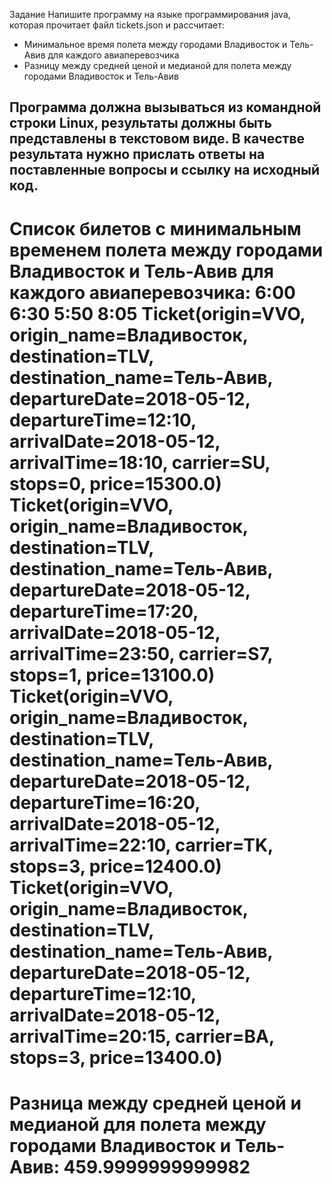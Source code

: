 Задание
Напишите программу на языке программирования java, которая прочитает файл tickets.json и рассчитает:
- Минимальное время полета между городами Владивосток и Тель-Авив для каждого авиаперевозчика
- Разницу между средней ценой  и медианой для полета между городами  Владивосток и Тель-Авив

Программа должна вызываться из командной строки Linux, результаты должны быть представлены в текстовом виде.
В качестве результата нужно прислать ответы на поставленные вопросы и ссылку на исходный код.
------------------------
Список билетов с минимальным временем полета между городами Владивосток и Тель-Авив для каждого авиаперевозчика:
6:00
6:30
5:50
8:05
Ticket(origin=VVO, origin_name=Владивосток, destination=TLV, destination_name=Тель-Авив, departureDate=2018-05-12, departureTime=12:10, arrivalDate=2018-05-12, arrivalTime=18:10, carrier=SU, stops=0, price=15300.0)
Ticket(origin=VVO, origin_name=Владивосток, destination=TLV, destination_name=Тель-Авив, departureDate=2018-05-12, departureTime=17:20, arrivalDate=2018-05-12, arrivalTime=23:50, carrier=S7, stops=1, price=13100.0)
Ticket(origin=VVO, origin_name=Владивосток, destination=TLV, destination_name=Тель-Авив, departureDate=2018-05-12, departureTime=16:20, arrivalDate=2018-05-12, arrivalTime=22:10, carrier=TK, stops=3, price=12400.0)
Ticket(origin=VVO, origin_name=Владивосток, destination=TLV, destination_name=Тель-Авив, departureDate=2018-05-12, departureTime=12:10, arrivalDate=2018-05-12, arrivalTime=20:15, carrier=BA, stops=3, price=13400.0)
=======================================================================
Разница между средней ценой и медианой для полета между городами  Владивосток и Тель-Авив:
459.9999999999982
=======================================================================